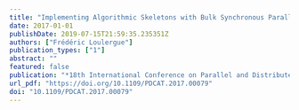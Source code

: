 ```yaml
---
title: "Implementing Algorithmic Skeletons with Bulk Synchronous Parallel ML"
date: 2017-01-01
publishDate: 2019-07-15T21:59:35.235351Z
authors: ["Frédéric Loulergue"]
publication_types: ["1"]
abstract: ""
featured: false
publication: "*18th International Conference on Parallel and Distributed Computing, Applications and Technologies, PDCAT 2017, Taipei, Taiwan, December 18-20, 2017*"
url_pdf: "https://doi.org/10.1109/PDCAT.2017.00079"
doi: "10.1109/PDCAT.2017.00079"
---
```



